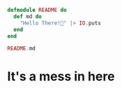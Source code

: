 ```elixir
defmodule README do
  def md do
    "Hello There!👋" |> IO.puts
  end
end

README.md
```
<h1>It's a mess in here</h1>
<!-- <br><hr><br><br>github stats:<br><br><img src="https://github-readme-stats.vercel.app/api?username=samh7&show_icons=true&theme=gotham" alt="samh7"/>![](https://github-readme-streak-stats.herokuapp.com/?user=samh7&theme=gotham&hide_border=true)<br/><hr> -->

